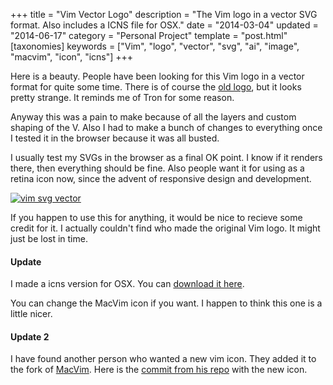 +++
title = "Vim Vector Logo"
description = "The Vim logo in a vector SVG format. Also includes a ICNS file for OSX."
date = "2014-03-04"
updated = "2014-06-17"
category = "Personal Project"
template = "post.html"
[taxonomies]
keywords = ["Vim", "logo", "vector", "svg", "ai", "image", "macvim", "icon", "icns"]
+++

Here is a beauty. People have been looking for this Vim logo in a vector format for quite some time. There is of course the [old logo](http://commons.wikimedia.org/wiki/File:Vimlogo.svg), but it looks pretty strange. It reminds me of Tron for some reason.

Anyway this was a pain to make because of all the layers and custom shaping of the V. Also I had to make a bunch of changes to everything once I tested it in the browser because it was all busted.

I usually test my SVGs in the browser as a final OK point. I know if it renders there, then everything should be fine. Also people want it for using as a retina icon now, since the advent of responsive design and development.

<div class="center">
  <a href="/images/vim.svg" target="_blank"><img alt="vim svg vector" src="/images/vim.svg" ></a>
</div>

If you happen to use this for anything, it would be nice to recieve some credit for it. I actually couldn't find who made the original Vim logo. It might just be lost in time.

#### Update

I made a icns version for OSX. You can [download it here](/images/vim.icns).

You can change the MacVim icon if you want. I happen to think this one is a little nicer.

#### Update 2

I have found another person who wanted a new vim icon. They added it to the fork of [MacVim](https://code.google.com/p/macvim/). Here is the [commit from his repo](https://github.com/kaishin/macvim/commit/fedcb4579b68439dba85b9d7fa4b076faac7ebad) with the new icon.

